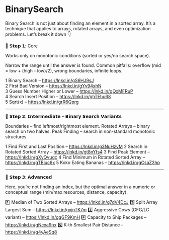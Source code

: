 # BinarySearch


Binary Search is not just about finding an element in a sorted array. It’s a technique that applies to arrays, rotated arrays, and even optimization problems. Let’s break it down 👇

🔹 𝗦𝘁𝗲𝗽 𝟭:  Core

Works only on monotonic conditions (sorted or yes/no search space).

Narrow the range until the answer is found.
Common pitfalls: overflow (mid = low + (high - low)/2), wrong boundaries, infinite loops.


1️ Binary Search – https://lnkd.in/gS6HJ9sJ  
2️ First Bad Version – https://lnkd.in/gYv94xhN  
3️ Guess Number Higher or Lower – https://lnkd.in/gQxMFRuP  
4️ Search Insert Position – https://lnkd.in/ghTEhu68  
5️ Sqrt(x) – https://lnkd.in/grR6Qprg  



______________________________


🔹 𝗦𝘁𝗲𝗽 𝟮: 𝗜𝗻𝘁𝗲𝗿𝗺𝗲𝗱𝗶𝗮𝘁𝗲 – 𝗕𝗶𝗻𝗮𝗿𝘆 𝗦𝗲𝗮𝗿𝗰𝗵 𝗩𝗮𝗿𝗶𝗮𝗻𝘁𝘀

Boundaries – find leftmost/rightmost element.
Rotated Arrays – binary search on two halves.
Peak Finding – search in non-standard monotonic structures.


1️ Find First and Last Position – https://lnkd.in/g3NuHzvM
2️ Search in Rotated Sorted Array – https://lnkd.in/gt8nYfs4
3️ Find Peak Element – https://lnkd.in/gXvQvugc
4️ Find Minimum in Rotated Sorted Array – https://lnkd.in/gTBiuc6x
5️ Koko Eating Bananas – https://lnkd.in/gCsaZ3hp

__________________________________



🔹 𝗦𝘁𝗲𝗽 𝟯: 𝗔𝗱𝘃𝗮𝗻𝗰𝗲𝗱 

Here, you’re not finding an index, but the optimal answer in a numeric or conceptual range (min/max resources, distance, capacity).


1️⃣ Median of Two Sorted Arrays – https://lnkd.in/g7dV4DcJ
2️⃣ Split Array Largest Sum – https://lnkd.in/gxjnTK7m
3️⃣ Aggressive Cows (GFG/LC variant) – https://lnkd.in/gqGF9KmH
4️⃣ Capacity to Ship Packages – https://lnkd.in/gNcxa9nx
5️⃣ K-th Smallest Pair Distance – https://lnkd.in/g4yAeSq8
